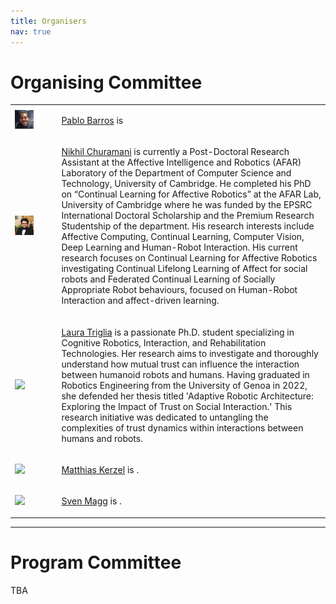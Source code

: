 ```yaml
---
title: Organisers
nav: true
---
```


# Organising Committee

<table>
  <tr>
    <td><img src="/images/pablo.jpg" width="50%;" /></td>
    <td><p><a href="#/">Pablo Barros</a> is</p></td>
  </tr>
  <tr>
    <td><img src="/images/nikhil.jpg" width="50%;" /></td>
    <td><p><a href="https://www.cl.cam.ac.uk/~nc528/">Nikhil Churamani</a> is currently a Post-Doctoral Research Assistant at the Affective Intelligence and Robotics (AFAR) Laboratory of the Department of Computer Science and Technology, University of Cambridge. He completed his PhD on “Continual Learning for Affective Robotics” at the AFAR Lab, University of Cambridge where he was funded by the EPSRC International Doctoral Scholarship and the Premium Research Studentship of the department. His research interests include Affective Computing, Continual Learning, Computer Vision, Deep Learning and Human-Robot Interaction. His current research focuses on Continual Learning for Affective Robotics investigating Continual Lifelong Learning of Affect for social robots and Federated Continual Learning of Socially Appropriate Robot behaviours, focused on Human-Robot Interaction and affect-driven learning.</p></td>
  </tr>

  <tr>
    <td><img src="/images/laura.jpg" width="50%;" /></td>
    <td><p><a href="#/">Laura Triglia</a> is a passionate Ph.D. student specializing in Cognitive Robotics, Interaction, and Rehabilitation Technologies. Her research aims to investigate and thoroughly understand how mutual trust can influence the interaction between humanoid robots and humans. Having graduated in Robotics Engineering from the University of Genoa in 2022, she defended her thesis titled 'Adaptive Robotic Architecture: Exploring the Impact of Trust on Social Interaction.' This research initiative was dedicated to untangling the complexities of trust dynamics within interactions between humans and robots.</p></td>
  </tr>

  <tr>
    <td><img src="/images/matthias.jpg" width="50%;" /></td>
    <td><p><a href="#/">Matthias Kerzel</a> is .</p></td>
  </tr>

  <tr>
    <td><img src="/images/sven.jpg"/></td>
    <td><p><a href="#/">Sven Magg</a> is .</p></td>
  </tr>
</table>




--------------------------------------

# Program Committee

TBA
